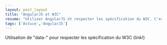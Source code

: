 ```yaml
---
layout: post_layout
title: "AngularJS et W3C"
resume: "Utiliser AngularJS et respecter les spécification du W3C. C'est possible !"
tags: ['Astuce','AngularJS']
---
```


Utilisation de "data-" pour respecter les spécification du W3C (link!)
